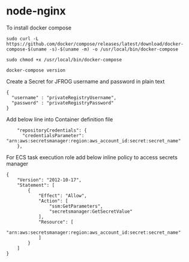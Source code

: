 # node-nginx

To install docker compose

```
sudo curl -L https://github.com/docker/compose/releases/latest/download/docker-compose-$(uname -s)-$(uname -m) -o /usr/local/bin/docker-compose

sudo chmod +x /usr/local/bin/docker-compose

docker-compose version
```

Create a Secret for JFROG username and password in plain text

```
{
  "username" : "privateRegistryUsername",
  "password" : "privateRegistryPassword"
}

```

Add below line into Container definition file

```
    "repositoryCredentials": {
      "credentialsParameter": "arn:aws:secretsmanager:region:aws_account_id:secret:secret_name"
    },

```

For ECS task execution role add below inline policy to access secrets manager

```
{
    "Version": "2012-10-17",
    "Statement": [
        {
            "Effect": "Allow",
            "Action": [
                "ssm:GetParameters",
                "secretsmanager:GetSecretValue"
            ],
            "Resource": [
                "arn:aws:secretsmanager:region:aws_account_id:secret:secret_name"
            ]
        }
    ]
}

```